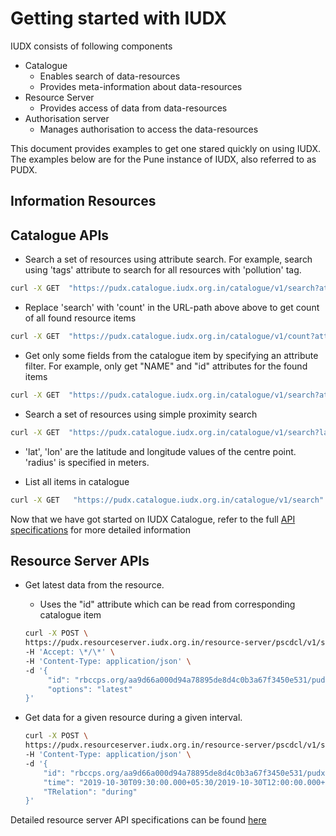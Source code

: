 # Getting started with IUDX

IUDX consists of following components

- Catalogue 
  - Enables search of data-resources 
  - Provides meta-information about data-resources
- Resource Server 
  - Provides access of data from data-resources
- Authorisation server 
  - Manages authorisation to access the data-resources

This document provides examples to get one stared quickly on using IUDX. The examples below are for the Pune instance of IUDX, also referred to as PUDX.


## Information Resources
<Link to IUDX Documents>
<Link to pyIUDX>
<Link to Jupyter Notebook>
<Link to API docs>

## Catalogue APIs

- Search a set of resources using attribute search. For example, search using 'tags' attribute to search for all resources with 'pollution' tag.
```bash
curl -X GET  "https://pudx.catalogue.iudx.org.in/catalogue/v1/search?attribute-name=(tags)&attribute-value=(pollution)"  -H 'Accept: application/json'
```
  - Replace 'search' with 'count' in the URL-path above above to get count of all found resource items

```bash
curl -X GET  "https://pudx.catalogue.iudx.org.in/catalogue/v1/count?attribute-name=(tags)&attribute-value=(pollution)"  -H 'Accept: application/json'
```
  - Get only some fields from the catalogue item by specifying an attribute filter. For example, only get "NAME" and "id" attributes for the found items
```bash
curl -X GET  "https://pudx.catalogue.iudx.org.in/catalogue/v1/search?attribute-name=(tags)&attributelue=(pollution)&attribute-filter=(id,NAME)"  -H 'Accept: application/json'
```

- Search a set of resources using simple proximity search
```bash
curl -X GET  "https://pudx.catalogue.iudx.org.in/catalogue/v1/search?lat=18.528311&lon=73.874537&radius=2000"  -H 'Accept: application/json'
```
   - 'lat', 'lon' are the latitude and longitude values of the centre point. 'radius' is specified in meters.

- List all items in catalogue
```bash
curl -X GET   "https://pudx.catalogue.iudx.org.in/catalogue/v1/search"  -H 'Accept: application/json' -H 'Cache-Control: no-cache'
```

Now that we have got started on IUDX Catalogue, refer to the full [API specifications](https://apidocs.iudx.org.in/cat) for more detailed information

## Resource Server APIs
 - Get latest data from the resource. 
   - Uses the "id" attribute which can be read from corresponding catalogue item
   ```bash
   curl -X POST \
   https://pudx.resourceserver.iudx.org.in/resource-server/pscdcl/v1/search \
   -H 'Accept: \*/\*' \
   -H 'Content-Type: application/json' \
   -d '{
        "id": "rbccps.org/aa9d66a000d94a78895de8d4c0b3a67f3450e531/pudx-resource-server/aqm-bosch-climo/Susgaon_46",
        "options": "latest"
   }'
   ```

 - Get data for a given resource during a given interval.
   ```bash
   curl -X POST \
   https://pudx.resourceserver.iudx.org.in/resource-server/pscdcl/v1/search \
   -H 'Content-Type: application/json' \
   -d '{
       "id": "rbccps.org/aa9d66a000d94a78895de8d4c0b3a67f3450e531/pudx-resource-server/aqm-bosch-climo/Susgaon_46",
       "time": "2019-10-30T09:30:00.000+05:30/2019-10-30T12:00:00.000+05:30",
       "TRelation": "during"
   }'
   ```
Detailed resource server API specifications can be found [here](https://apidocs.iudx.org.in/rs) 

